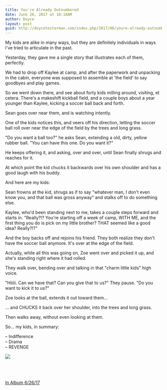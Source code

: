 ```yaml
---
title: You're Already Outnumbered
date: June 26, 2017 at 10:18AM
author: Doyce
layout: post
guid: http://doycetesterman.com/index.php/2017/06/youre-already-outnumbered/
--- 
```


<p>My kids are alike in many ways, but they are definitely individuals in ways I&#39;ve tried to articulate in the past.</p>
<p>Yesterday, they gave me a single story that illustrates each of them, perfectly.</p>
<p>We had to drop off Kaylee at camp, and after the paperwork and unpacking in the cabin, everyone was supposed to assemble at &#39;the field&#39; to say goodbyes and play games.</p>
<p>So we went down there, and see about forty kids milling around, visiting, et cetera. There&#39;s a makeshift kickball field, and a couple boys about a year younger than Kaylee, kicking a soccer ball back and forth.</p>
<p>Sean goes over near them, and is watching intently.</p>
<p>One of the kids notices this, and veers off his direction, letting the soccer ball roll over near the edge of the field by the trees and long grass.</p>
<p>&quot;Do you want a ball too?&quot; he asks Sean, extending a old, dirty, yellow rubber ball. &quot;You can have this one. Do you want it?&quot;</p>
<p>He keeps offering it, and asking, over and over, until Sean finally shrugs and reaches for it.</p>
<p>At which point the kid chucks it backwards over his own shoulder and has a good laugh with his buddy.</p>
<p>And here are my kids:</p>
<p>Sean frowns at the kid, shrugs as if to say &quot;whatever man, I don&#39;t even know you, and that ball was gross anyway&quot; and stalks off to do something else.</p>
<p>Kaylee, who&#39;d been standing next to me, takes a couple steps forward and starts in. &quot;Really?!? You&#39;re starting off a week of camp, WITH ME, and the first thing you do is pick on my little brother? THAT seemed like a good idea? Really?!?&quot;</p>
<p>And the boy backs off and rejoins his friend. They both realize they don&#39;t have the soccer ball anymore. It&#39;s over at the edge of the field.</p>
<p>Actually, while all this was going on, Zoe went over and picked it up, and she&#39;s standing right where it had rolled.</p>
<p>They walk over, bending over and talking in that &quot;charm little kids&quot; high voice.</p>
<p>&quot;Hiiiii. Can we have that? Can you give that to us?&quot; They pause. &quot;Do you want to kick it to us?&quot;</p>
<p>Zoe looks at the ball, extends it out toward them&#8230;</p>
<p>&#8230; and CHUCKS it back over her shoulder, into the trees and long grass.</p>
<p>Then walks away, without even looking at them.</p>
<p>So&#8230; my kids, in summary:</p>
<p>&#8211; Indifference<br />&#8211; Drama<br />&#8211; REVENGE</p>
<div><a href='https://plus.google.com/photos/105138568577624786912/albums/6435982425486798257/6435982426272856290?authkey=CL_-wqWAyYGtRQ'><img src='https://lh3.googleusercontent.com/-1_ShjECo2Nc/WVEz6tqmeOI/AAAAAAABuTA/aVJQ0YoHtkQXbzMGN0iwU4X3JuHbOFfUQCL0BGAs/35025306480_bfa046a5e6_b.jpg?imgmax=650' /></a></div>
<div><a href='https://plus.google.com/photos/105138568577624786912/albums/6435982425486798257/6435982423155220722?authkey=CL_-wqWAyYGtRQ' style='width:50px;height:50px;display:inline-block;background-size:cover;background-image:url("https://lh3.googleusercontent.com/-UAj9lFoIMPk/WVEz6iDTIPI/AAAAAAABuTA/cFxLm4e47B8_j89c2gUKaFPig9X_8m_XQCL0BGAs/2017-06-26_9-47-57.png?imgmax=300");'></a> <a href='https://plus.google.com/photos/105138568577624786912/albums/6435982425486798257/6435982424947825874?authkey=CL_-wqWAyYGtRQ' style='width:50px;height:50px;display:inline-block;background-size:cover;background-image:url("https://lh3.googleusercontent.com/-3A8aSpP-i2g/WVEz6ousHNI/AAAAAAABuTA/mC8R3G8CSAQMpzNu6yVr4Y0VkNhTk6UygCL0BGAs/35025294310_c2dea5e806_b.jpg?imgmax=300");'></a> <a href='https://plus.google.com/photos/105138568577624786912/albums/6435982425486798257/6435982426865840002?authkey=CL_-wqWAyYGtRQ' style='width:50px;height:50px;display:inline-block;background-size:cover;background-image:url("https://lh3.googleusercontent.com/-_RKi5ijd4QU/WVEz6v3-r4I/AAAAAAABuTA/bRzrJ2bNVygmcawkoAzFJkh_PV5b2wlBQCL0BGAs/2017-06-26_9-46-08.png?imgmax=300");'></a> </div>
<p></p>
<p><a href='https://plus.google.com/photos/105138568577624786912/albums/6435982425486798257?authkey=CL_-wqWAyYGtRQ'>In Album 6/26/17</a></p>
 
